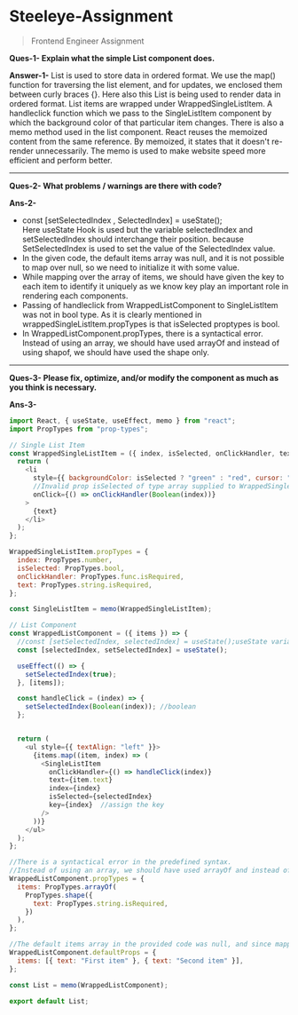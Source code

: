 # Steeleye-Assignment
>Frontend Engineer Assignment

**Ques-1- Explain what the simple List component does.**

**Answer-1-** List is used to store data in ordered format. We use the map() function for traversing the list element, and for updates, we enclosed them between curly braces {}. Here also this List is being used to render data in ordered format. List items are wrapped under WrappedSingleListItem. A handleclick function which we pass to the SingleListItem component by which the background color of that particular item changes. There is also a memo method used in the list component. React reuses the memoized content from the same reference. By memoized, it states that it doesn't re-render unnecessarily. The memo is used to make website speed more efficient and perform better.

<hr>

**Ques-2- What problems / warnings are there with code?**

**Ans-2-** 
- const [setSelectedIndex , SelectedIndex] = useState(); <br />
Here useState Hook is used but the variable selectedIndex and setSelectedIndex should interchange their position.
because SetSelectedIndex is used to set the value of the SelectedIndex value.
- In the given code, the default items array was null, and it is not possible to map over null, so we need to initialize it with some value.
- While mapping over the array of items, we should have given the key to each item to identify it uniquely as we know key play an important role in rendering each components.
- Passing of handleclick from WrappedListComponent to SingleListltem was not in bool type. As it is clearly mentioned in wrappedSingleListltem.propTypes is that isSelected proptypes is bool.
- In WrappedListComponent.propTypes, there is a syntactical error. Instead of using an array, we should have used arrayOf and instead of using shapof, we should have used the shape only.

<hr>

**Ques-3- Please fix, optimize, and/or modify the component as much as you think is necessary.**

**Ans-3-** 
```javascript
import React, { useState, useEffect, memo } from "react";
import PropTypes from "prop-types";

// Single List Item
const WrappedSingleListItem = ({ index, isSelected, onClickHandler, text }) => {
  return (
    <li
      style={{ backgroundColor: isSelected ? "green" : "red", cursor: "grab" }}
      //Invalid prop isSelected of type array supplied to WrappedSingleListItem, which expected boolean. Therefore converting it to boolean.
      onClick={() => onClickHandler(Boolean(index))}
    >
      {text}
    </li>
  );
};

WrappedSingleListItem.propTypes = {
  index: PropTypes.number,
  isSelected: PropTypes.bool,
  onClickHandler: PropTypes.func.isRequired,
  text: PropTypes.string.isRequired,
};

const SingleListItem = memo(WrappedSingleListItem);

// List Component
const WrappedListComponent = ({ items }) => {
  //const [setSelectedIndex, selectedIndex] = useState();useState variables being misplaced, so interchange their position
  const [selectedIndex, setSelectedIndex] = useState();

  useEffect(() => {
    setSelectedIndex(true);
  }, [items]);

  const handleClick = (index) => {
    setSelectedIndex(Boolean(index)); //boolean
  };


  return (
    <ul style={{ textAlign: "left" }}>
      {items.map((item, index) => (
        <SingleListItem
          onClickHandler={() => handleClick(index)}
          text={item.text}
          index={index}
          isSelected={selectedIndex}
          key={index}  //assign the key
        />
      ))}
    </ul>
  );
};

//There is a syntactical error in the predefined syntax.
//Instead of using an array, we should have used arrayOf and instead of using shapOf, we should have used the shape only.
WrappedListComponent.propTypes = {
  items: PropTypes.arrayOf(
    PropTypes.shape({
      text: PropTypes.string.isRequired,
    })
  ),
};

//The default items array in the provided code was null, and since mapping over null is not possible, we must initialise it with a value.
WrappedListComponent.defaultProps = {
  items: [{ text: "First item" }, { text: "Second item" }],
};

const List = memo(WrappedListComponent);

export default List;
```
